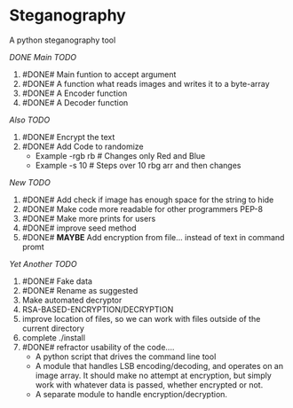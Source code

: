 # Steganography
A python steganography tool

*DONE* *Main TODO*
1. #DONE# Main funtion to accept argument 
2. #DONE# A function what reads images and writes it to a byte-array
3. #DONE# A Encoder function
4. #DONE# A Decoder function

*Also TODO*
1. #DONE# Encrypt the text
2. #DONE# Add Code to randomize
     + Example -rgb rb # Changes only Red and Blue
     + Example -s 10   # Steps over 10 rbg arr and then changes

*New TODO*
1. #DONE# Add check if image has enough space for the string to hide
2. #DONE# Make code more readable for other programmers PEP-8
3. #DONE# Make more prints for users
4. #DONE# improve seed method
5. #DONE# **MAYBE** Add encryption from file... instead of text in command promt

*Yet Another TODO*
1. #DONE# Fake data
2. #DONE# Rename as suggested
3. Make automated decryptor
4. RSA-BASED-ENCRYPTION/DECRYPTION
5. improve location of files, so we can work with files outside of the current directory
6. complete ./install
7. #DONE# refractor usability of the code....
   - A python script that drives the command line tool
   - A module that handles LSB encoding/decoding, and operates on an image array. It should make no attempt at encryption, but simply work with whatever data is passed, whether encrypted or not.
   - A separate module to handle encryption/decryption.
